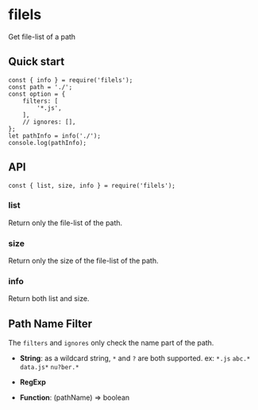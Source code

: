 # filels
Get file-list of a path

## Quick start

    const { info } = require('filels');
    const path = './';
    const option = {
        filters: [
            '*.js',
        ],
        // ignores: [],
    };
    let pathInfo = info('./');
    console.log(pathInfo);

## API

    const { list, size, info } = require('filels');

### list

Return only the file-list of the path.

### size

Return only the size of the file-list of the path.

### info

Return both list and size.

## Path Name Filter

The `filters` and `ignores` only check the name part of the path.

- **String**: as a wildcard string,  `*` and `?` are both supported. ex: `*.js` `abc.*` `data.js*` `nu?ber.*`

- **RegExp**

- **Function**: (pathName) => boolean


